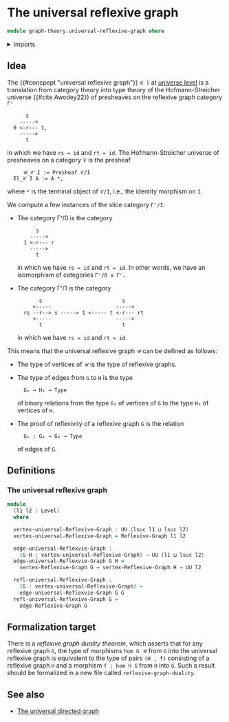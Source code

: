 # The universal reflexive graph

```agda
module graph-theory.universal-reflexive-graph where
```

<details><summary>Imports</summary>

```agda
open import foundation.universe-levels

open import graph-theory.reflexive-graphs
```

</details>

## Idea

The {{#concpept "universal reflexive graph"}} `𝒢 l` at [universe level](foundation.universe-levels.md) is a translation from category theory into type theory of the Hofmann-Streicher universe {{#cite Awodey22}} of presheaves on the reflexive graph category `Γʳ`

```text
      s
    ----->   
  0 <-r--- 1,
    ----->
      t
```

in which we have `rs = id` and `rt = id`. The Hofmann-Streicher universe of presheaves on a category `𝒞` is the presheaf

```text
     𝒰_𝒞 I := Presheaf 𝒞/I
  El_𝒞 I A := A *,
```

where `*` is the terminal object of `𝒞/I`, i.e., the identity morphism on `I`.

We compute a few instances of the slice category `Γʳ/I`:

- The category Γʳ/0 is the category

  ```text
        s
      ----->   
    1 <-r--- r
      ----->
        t
  ```

  in which we have `rs = id` and `rt = id`. In other words, we have an isomorphism of categories `Γʳ/0 ≅ Γʳ`.

- The category Γʳ/1 is the category

  ```text
         s                          s
       <-----                     ----->   
    rs --r--> s -----> 1 <----- t <-r--- rt
       <-----                     ----->
         t                          t
  ```

  in which we have `rs = id` and `rt = id`.

This means that the universal reflexive graph `𝒰` can be defined as follows:

- The type of vertices of `𝒰` is the type of reflexive graphs.
- The type of edges from `G` to `H` is the type

  ```text
    G₀ → H₀ → Type
  ```

  of binary relations from the type `G₀` of vertices of `G` to the type `H₀` of vertices of `H`.
- The proof of reflexivity of a reflexive graph `G` is the relation

  ```text
    G₁ : G₀ → G₀ → Type
  ```

  of edges of `G`.

## Definitions

### The universal reflexive graph

```agda
module _
  (l1 l2 : Level)
  where

  vertex-universal-Reflexive-Graph : UU (lsuc l1 ⊔ lsuc l2)
  vertex-universal-Reflexive-Graph = Reflexive-Graph l1 l2

  edge-universal-Reflexvie-Graph :
    (G H : vertex-universal-Reflexive-Graph) → UU (l1 ⊔ lsuc l2)
  edge-universal-Reflexvie-Graph G H =
    vertex-Reflexive-Graph G → vertex-Reflexive-Graph H → UU l2

  refl-universal-Reflexive-Graph :
    (G : vertex-universal-Reflexive-Graph) →
    edge-universal-Reflexvie-Graph G G
  refl-universal-Reflexive-Graph G =
    edge-Reflexive-Graph G
```

## Formalization target

There is a _reflexive graph duality theorem_, which asserts that for any reflexive graph `G`, the type of morphisms `hom G 𝒰` from `G` into the universal reflexive graph is equivalent to the type of pairs `(H , f)` consisting of a reflexive graph `H` and a morphism `f : hom H G` from `H` into `G`. Such a result should be formalized in a new file called `reflexive-graph-duality`.

## See also

- [The universal directed graph](graph-theory.universal-directed-graph.md)
